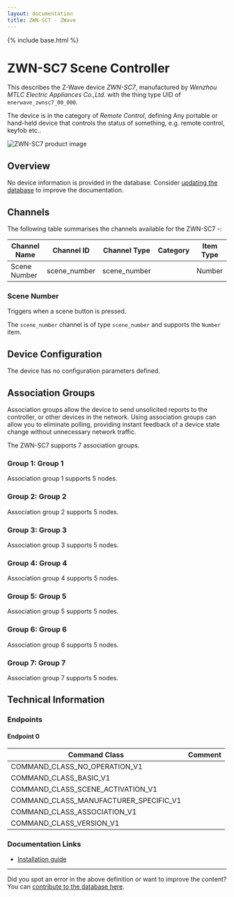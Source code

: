 ```yaml
---
layout: documentation
title: ZWN-SC7 - ZWave
---
```


{% include base.html %}

# ZWN-SC7 Scene Controller
This describes the Z-Wave device *ZWN-SC7*, manufactured by *Wenzhou MTLC Electric Appliances Co.,Ltd.* with the thing type UID of ```enerwave_zwnsc7_00_000```.

The device is in the category of *Remote Control*, defining Any portable or hand-held device that controls the status of something, e.g. remote control, keyfob etc..

![ZWN-SC7 product image](https://opensmarthouse.org/zwavedatabase/187/image/)


## Overview

No device information is provided in the database. Consider [updating the database](https://opensmarthouse.org/zwavedatabase/187) to improve the documentation.

## Channels

The following table summarises the channels available for the ZWN-SC7 -:

| Channel Name | Channel ID | Channel Type | Category | Item Type |
|--------------|------------|--------------|----------|-----------|
| Scene Number | scene_number | scene_number |  | Number | 

### Scene Number
Triggers when a scene button is pressed.

The ```scene_number``` channel is of type ```scene_number``` and supports the ```Number``` item.



## Device Configuration

The device has no configuration parameters defined.

## Association Groups

Association groups allow the device to send unsolicited reports to the controller, or other devices in the network. Using association groups can allow you to eliminate polling, providing instant feedback of a device state change without unnecessary network traffic.

The ZWN-SC7 supports 7 association groups.

### Group 1: Group 1


Association group 1 supports 5 nodes.

### Group 2: Group 2


Association group 2 supports 5 nodes.

### Group 3: Group 3


Association group 3 supports 5 nodes.

### Group 4: Group 4


Association group 4 supports 5 nodes.

### Group 5: Group 5


Association group 5 supports 5 nodes.

### Group 6: Group 6


Association group 6 supports 5 nodes.

### Group 7: Group 7


Association group 7 supports 5 nodes.

## Technical Information

### Endpoints

#### Endpoint 0

| Command Class | Comment |
|---------------|---------|
| COMMAND_CLASS_NO_OPERATION_V1| |
| COMMAND_CLASS_BASIC_V1| |
| COMMAND_CLASS_SCENE_ACTIVATION_V1| |
| COMMAND_CLASS_MANUFACTURER_SPECIFIC_V1| |
| COMMAND_CLASS_ASSOCIATION_V1| |
| COMMAND_CLASS_VERSION_V1| |

### Documentation Links

* [Installation guide](https://opensmarthouse.org/zwavedatabase/187/Enerwave-ZWN-SC7-InstallGuide.pdf)

---

Did you spot an error in the above definition or want to improve the content?
You can [contribute to the database here](https://opensmarthouse.org/zwavedatabase/187).
